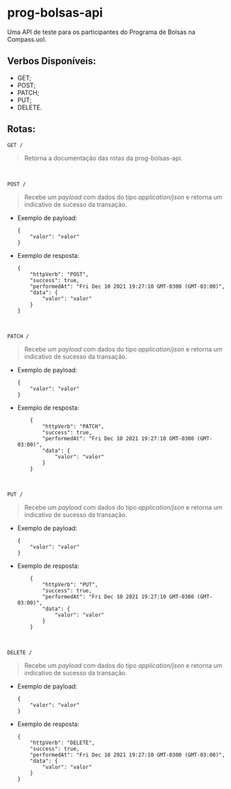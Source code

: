 # prog-bolsas-api

Uma API de teste para os participantes do Programa de Bolsas na Compass.uol.

## Verbos Disponíveis:

-   GET;
-   POST;
-   PATCH;
-   PUT;
-   DELETE.

## Rotas:

    GET /

> Retorna a documentação das rotas da prog-bolsas-api.

<br>

    POST /

> Recebe um _payload_ com dados do tipo _application/json_ e retorna um indicativo de sucesso da transação.

-   Exemplo de payload:

        {
        	"valor": "valor"
        }

-   Exemplo de resposta:

        {
        	"httpVerb": "POST",
        	"success": true,
        	"performedAt": "Fri Dec 10 2021 19:27:10 GMT-0300 (GMT-03:00)",
        	"data": {
        		"valor": "valor"
        	}
        }

<br>

    PATCH /

> Recebe um _payload_ com dados do tipo _application/json_ e retorna um indicativo de sucesso da transação.

-   Exemplo de payload:

        {
        	"valor": "valor"
        }

-   Exemplo de resposta:

        	{
        		"httpVerb": "PATCH",
        		"success": true,
        		"performedAt": "Fri Dec 10 2021 19:27:10 GMT-0300 (GMT-03:00)",
        		"data": {
        			"valor": "valor"
        		}
        	}

<br>

    PUT /

> Recebe um _payload_ com dados do tipo _application/json_ e retorna um indicativo de sucesso da transação.

-   Exemplo de payload:

        {
        	"valor": "valor"
        }

-   Exemplo de resposta:

        	{
        		"httpVerb": "PUT",
        		"success": true,
        		"performedAt": "Fri Dec 10 2021 19:27:10 GMT-0300 (GMT-03:00)",
        		"data": {
        			"valor": "valor"
        		}
        	}

<br>

    DELETE /

> Recebe um _payload_ com dados do tipo _application/json_ e retorna um indicativo de sucesso da transação.

-   Exemplo de payload:

        {
        	"valor": "valor"
        }

-   Exemplo de resposta:

        {
        	"httpVerb": "DELETE",
        	"success": true,
        	"performedAt": "Fri Dec 10 2021 19:27:10 GMT-0300 (GMT-03:00)",
        	"data": {
        		"valor": "valor"
        	}
        }
